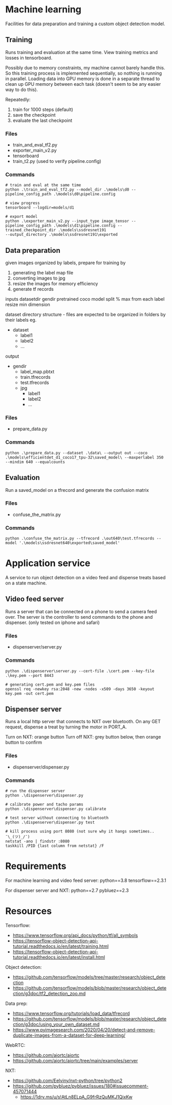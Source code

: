 # Machine learning
Facilities for data preparation and training a custom object detection model.

## Training
Runs training and evaluation at the same time. View training metrics and losses in tensorboard.

Possibly due to memory constraints, my machine cannot barely handle this. So this training process is implemented sequentially, so nothing is running in parallel. Loading data into GPU memory is done in a separate thread to clean up GPU memory between each task (doesn't seem to be any easier way to do this).

Repeatedly:
1. train for 1000 steps (default)
2. save the checkpoint
3. evaluate the last checkpoint

### Files
- train_and_eval_tf2.py
- exporter_main_v2.py
- tensorboard
- train_t2.py (used to verify pipeline.config)

###  Commands
```
# train and eval at the same time
python .\train_and_eval_tf2.py --model_dir .\models\d0 --pipeline_config_path .\models\d0\pipeline.config

# view progress
tensorboard --logdir=models/d1

# export model
python .\exporter_main_v2.py --input_type image_tensor --pipeline_config_path .\models\d1\pipeline.config --trained_checkpoint_dir .\models\ssdresnet191 
--output_directory .\models\ssdresnet191\exported
```

## Data preparation
given images organized by labels, prepare for training by
1. generating the label map file
2. converting images to jpg
3. resize the images for memory efficiency
4. generate tf records

inputs
datasetdir
gendir
pretrained coco model
split %
max from each label
resize min dimension

dataset directory structure - files are expected to be organized in folders by their labels
eg.
- dataset
  - label1
  - label2
  - ...

output
- gendir
  - label_map.pbtxt
  - train.tfrecords
  - test.tfrecords
  - jpg
    - label1
    - label2
    - ...

### Files
- prepare_data.py

### Commands
```
python .\prepare_data.py --dataset .\data\ --output out --coco .\models\efficientdet_d1_coco17_tpu-32\saved_model\ --maxperlabel 350 --mindim 640 --equalcounts
```

## Evaluation
Run a saved_model on a tfrecord and generate the confusion matrix

### Files
- confuse_the_matrix.py

### Commands
```
python .\confuse_the_matrix.py --tfrecord .\out640\test.tfrecords --model '.\models\ssdresnet640\exported\saved_model'
```

# Application service
A service to run object detection on a video feed and dispense treats based on a state machine.

## Video feed server
Runs a server that can be connected on a phone to send a camera feed over. The server is the controller to send commands to the phone and dispenser.
(only tested on iphone and safari)

### Files
- dispenserver/server.py

### Commands
```
python .\dispenserver\server.py --cert-file .\cert.pem --key-file .\key.pem --port 8443

# generating cert.pem and key.pem files
openssl req -newkey rsa:2048 -new -nodes -x509 -days 3650 -keyout key.pem -out cert.pem
```

## Dispenser server
Runs a local http server that connects to NXT over bluetooth. On any GET request, dispense a treat by turning the motor in PORT_A.

Turn on NXT: orange button
Turn off NXT: grey button below, then orange button to confirm

### Files
- dispenserver/dispenser.py

### Commands
```
# run the dispenser server
python .\dispenserver\dispenser.py

# calibrate power and tacho params
python .\dispenserver\dispenser.py calibrate

# test server without connecting to bluetooth
python .\dispenserver\dispenser.py test

# kill process using port 8080 (not sure why it hangs sometimes.. ¯\_(ツ)_/¯)
netstat -ano | findstr :8080
taskkill /PID {last column from netstat} /F
```

# Requirements
For machine learning and video feed server:
python==3.8
tensorflow==2.3.1

For dispenser server and NXT:
python==2.7
pybluez==2.3

# Resources
Tensorflow:
- https://www.tensorflow.org/api_docs/python/tf/all_symbols
- https://tensorflow-object-detection-api-tutorial.readthedocs.io/en/latest/training.html
- https://tensorflow-object-detection-api-tutorial.readthedocs.io/en/latest/install.html

Object detection:
- https://github.com/tensorflow/models/tree/master/research/object_detection
- https://github.com/tensorflow/models/blob/master/research/object_detection/g3doc/tf2_detection_zoo.md

Data prep:
- https://www.tensorflow.org/tutorials/load_data/tfrecord
- https://github.com/tensorflow/models/blob/master/research/object_detection/g3doc/using_your_own_dataset.md
- https://www.pyimagesearch.com/2020/04/20/detect-and-remove-duplicate-images-from-a-dataset-for-deep-learning/

WebRTC:
- https://github.com/aiortc/aiortc
- https://github.com/aiortc/aiortc/tree/main/examples/server

NXT:
- https://github.com/Eelviny/nxt-python/tree/python2
- https://github.com/pybluez/pybluez/issues/180#issuecomment-457071444
  - https://1drv.ms/u/s!AtLn8ELpA_G9frRzQuMKJ1QixKw

